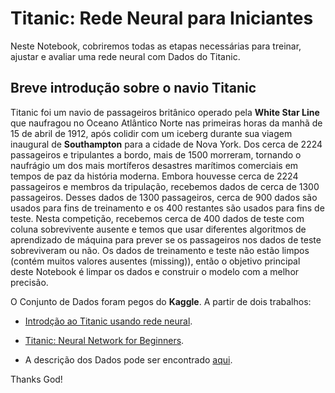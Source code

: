# Titanic: Rede Neural para Iniciantes

Neste Notebook, cobriremos todas as etapas necessárias para treinar, ajustar e avaliar uma rede neural com Dados do Titanic.


## Breve introdução sobre o navio Titanic

Titanic foi um navio de passageiros britânico operado pela **White Star Line** que naufragou no Oceano Atlântico Norte nas primeiras horas da manhã de 15 de abril de 1912, após colidir com um iceberg durante sua viagem inaugural de **Southampton** para a cidade de Nova York. Dos cerca de 2224 passageiros e tripulantes a bordo, mais de 1500 morreram, tornando o naufrágio um dos mais mortíferos desastres marítimos comerciais em tempos de paz da história moderna. Embora houvesse cerca de 2224 passageiros e membros da tripulação, recebemos dados de cerca de 1300 passageiros. Desses dados de 1300 passageiros, cerca de 900 dados são usados para fins de treinamento e os 400 restantes são usados para fins de teste. Nesta competição, recebemos cerca de 400 dados de teste com coluna sobrevivente ausente e temos que usar diferentes algoritmos de aprendizado de máquina para prever se os passageiros nos dados de teste sobreviveram ou não. Os dados de treinamento e teste não estão limpos (contém muitos valores ausentes (missing)), então o objetivo principal deste Notebook é limpar os dados e construir o modelo com a melhor precisão.


O Conjunto de Dados foram pegos do **Kaggle**. 
A partir de dois trabalhos:

* [Introdção ao Titanic usando rede neural](https://www.kaggle.com/jamesleslie/titanic-neural-network-for-beginners?select=train.csv).

* [Titanic: Neural Network for Beginners](https://www.kaggle.com/jamesleslie/titanic-neural-network-for-beginners?select=train.csv).

* A descrição dos Dados pode ser encontrado [aqui](https://www.kaggle.com/theblackmamba31/getting-started-with-titanic-using-neural-network).



Thanks God! 
